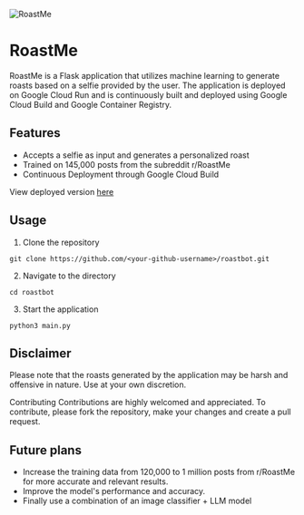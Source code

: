 ![RoastMe](https://github.com/nizarhaider/RoastMe.ai/blob/prod/static/roastme.gif)

# RoastMe
RoastMe is a Flask application that utilizes machine learning to generate roasts based on a selfie provided by the user. The application is deployed on Google Cloud Run and is continuously built and deployed using Google Cloud Build and Google Container Registry.

## Features
- Accepts a selfie as input and generates a personalized roast
- Trained on 145,000 posts from the subreddit r/RoastMe
- Continuous Deployment through Google Cloud Build 


View deployed version [here](https://subroast.me)

## Usage

1. Clone the repository

  `git clone https://github.com/<your-github-username>/roastbot.git`

2. Navigate to the directory

  `cd roastbot`

3. Start the application

  `python3 main.py`

## Disclaimer
Please note that the roasts generated by the application may be harsh and offensive in nature. Use at your own discretion.

Contributing
Contributions are highly welcomed and appreciated. To contribute, please fork the repository, make your changes and create a pull request.

## Future plans
- Increase the training data from 120,000 to 1 million posts from r/RoastMe for more accurate and relevant results.
- Improve the model's performance and accuracy.
- Finally use a combination of an image classifier + LLM model
